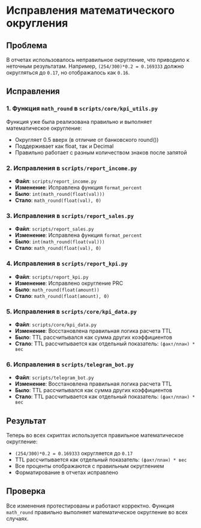 # Исправления математического округления

## Проблема
В отчетах использовалось неправильное округление, что приводило к неточным результатам. Например, `(254/300)*0.2 = 0.169333` должно округляться до `0.17`, но отображалось как `0.16`.

## Исправления

### 1. Функция `math_round` в `scripts/core/kpi_utils.py`
Функция уже была реализована правильно и выполняет математическое округление:
- Округляет 0.5 вверх (в отличие от банковского round())
- Поддерживает как float, так и Decimal
- Правильно работает с разным количеством знаков после запятой

### 2. Исправления в `scripts/report_income.py`
- **Файл**: `scripts/report_income.py`
- **Изменение**: Исправлена функция `format_percent`
- **Было**: `int(math_round(float(val)))`
- **Стало**: `math_round(float(val), 0)`

### 3. Исправления в `scripts/report_sales.py`
- **Файл**: `scripts/report_sales.py`
- **Изменение**: Исправлена функция `format_percent`
- **Было**: `int(math_round(float(val)))`
- **Стало**: `math_round(float(val), 0)`

### 4. Исправления в `scripts/report_kpi.py`
- **Файл**: `scripts/report_kpi.py`
- **Изменение**: Исправлено округление PRC
- **Было**: `math_round(float(amount))`
- **Стало**: `math_round(float(amount), 0)`

### 5. Исправления в `scripts/core/kpi_data.py`
- **Файл**: `scripts/core/kpi_data.py`
- **Изменение**: Восстановлена правильная логика расчета TTL
- **Было**: TTL рассчитывался как сумма других коэффициентов
- **Стало**: TTL рассчитывается как отдельный показатель: `(факт/план) * вес`

### 6. Исправления в `scripts/telegram_bot.py`
- **Файл**: `scripts/telegram_bot.py`
- **Изменение**: Восстановлена правильная логика расчета TTL
- **Было**: TTL рассчитывался как сумма других коэффициентов
- **Стало**: TTL рассчитывается как отдельный показатель: `(факт/план) * вес`

## Результат
Теперь во всех скриптах используется правильное математическое округление:
- `(254/300)*0.2 = 0.169333` округляется до `0.17`
- TTL рассчитывается как отдельный показатель: `(факт/план) * вес`
- Все проценты отображаются с правильным округлением
- Форматирование в отчетах исправлено

## Проверка
Все изменения протестированы и работают корректно. Функция `math_round` правильно выполняет математическое округление во всех случаях. 